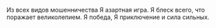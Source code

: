 Из всех видов мошенничества Я азартная игра. Я блеск всего, что поражает великолепием. Я победа, Я приключение и сила сильных.